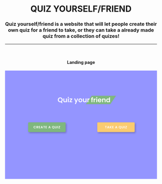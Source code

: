 <h1 align="center">QUIZ YOURSELF/FRIEND</h1>

<h3 align="center"> Quiz yourself/friend is a website that will let people create their own quiz for a friend to take, or they can take a already made quiz
from a collection of quizes!</h3>
<hr>

<br>

<h4 align="center"> Landing page </h4>

<img src="design/Starting-page.png">
